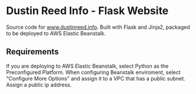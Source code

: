 # Dustin Reed Info - Flask Website
Source code for www.dustinreed.info.  Built with Flask and Jinja2, packaged to be deployed to AWS Elastic Beanstalk.

## Requirements
If you are deploying to AWS Elastic Beanstalk, select Python as the Preconfigured Platform.
When configuring Beanstalk enviroment, select "Configure More Options" and assign it to a VPC that has a public subnet. Assign a public ip address.
